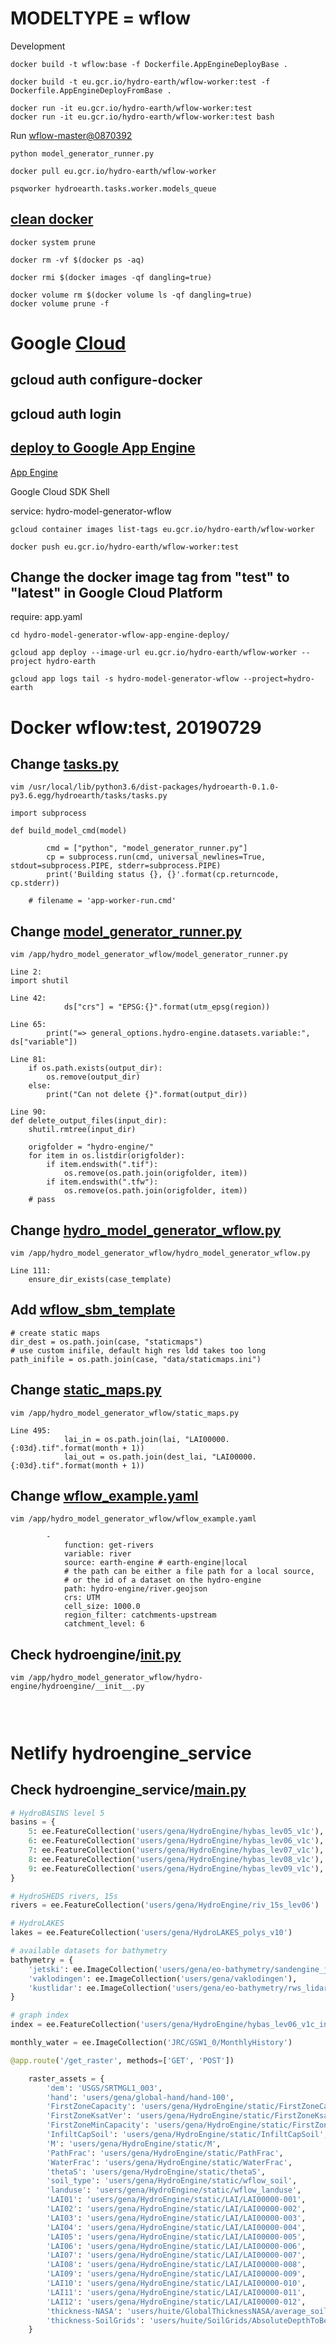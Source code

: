 # MODELTYPE = wflow

Development

```
docker build -t wflow:base -f Dockerfile.AppEngineDeployBase .

docker build -t eu.gcr.io/hydro-earth/wflow-worker:test -f Dockerfile.AppEngineDeployFromBase .

docker run -it eu.gcr.io/hydro-earth/wflow-worker:test
docker run -it eu.gcr.io/hydro-earth/wflow-worker:test bash
```

Run [wflow-master@0870392](https://github.com/openstreams/wflow/commit/08703927039cd238602080b1e5edb4f746d66e75)

```
python model_generator_runner.py
```

```
docker pull eu.gcr.io/hydro-earth/wflow-worker

psqworker hydroearth.tasks.worker.models_queue 
```

## [clean docker](http://queirozf.com/entries/docker-examples-cleaning-up-unused-resources)

```
docker system prune

docker rm -vf $(docker ps -aq)

docker rmi $(docker images -qf dangling=true)

docker volume rm $(docker volume ls -qf dangling=true)
docker volume prune -f
```

# Google [Cloud](https://cloud.google.com/gcp/getting-started/#quick-starts)

## gcloud auth configure-docker

## gcloud auth login

## [deploy to Google App Engine](https://github.com/openearth/hydro-earth/wiki/Worker-Deployment-Instructions)

[App Engine](https://cloud.google.com/appengine/docs/)

Google Cloud SDK Shell

service: hydro-model-generator-wflow

```
gcloud container images list-tags eu.gcr.io/hydro-earth/wflow-worker

docker push eu.gcr.io/hydro-earth/wflow-worker:test
```

## Change the docker image tag from "test" to "latest" in Google Cloud Platform

require: app.yaml

```
cd hydro-model-generator-wflow-app-engine-deploy/

gcloud app deploy --image-url eu.gcr.io/hydro-earth/wflow-worker --project hydro-earth

gcloud app logs tail -s hydro-model-generator-wflow --project=hydro-earth
```

# Docker wflow:test, 20190729

## Change [tasks.py](https://github.com/openearth/hydro-earth/blob/master/hydroearth/tasks/tasks.py)

```
vim /usr/local/lib/python3.6/dist-packages/hydroearth-0.1.0-py3.6.egg/hydroearth/tasks/tasks.py

import subprocess

def build_model_cmd(model)

        cmd = ["python", "model_generator_runner.py"]
        cp = subprocess.run(cmd, universal_newlines=True, stdout=subprocess.PIPE, stderr=subprocess.PIPE)
        print('Building status {}, {}'.format(cp.returncode, cp.stderr))

    # filename = 'app-worker-run.cmd'
```

## Change [model_generator_runner.py](https://github.com/openearth/hydro-model-generator-wflow/blob/app-engine-deploy/hydro_model_generator_wflow/model_generator_runner.py)

```
vim /app/hydro_model_generator_wflow/model_generator_runner.py

Line 2:
import shutil

Line 42:
            ds["crs"] = "EPSG:{}".format(utm_epsg(region))

Line 65:
        print("=> general_options.hydro-engine.datasets.variable:", ds["variable"])

Line 81:
    if os.path.exists(output_dir):
        os.remove(output_dir)
    else:
        print("Can not delete {}".format(output_dir))

Line 90:
def delete_output_files(input_dir):
    shutil.rmtree(input_dir)
    
    origfolder = "hydro-engine/"
    for item in os.listdir(origfolder):
        if item.endswith(".tif"):
            os.remove(os.path.join(origfolder, item))
        if item.endswith(".tfw"):
            os.remove(os.path.join(origfolder, item))
    # pass
```

## Change [hydro_model_generator_wflow.py](https://github.com/openearth/hydro-model-generator-wflow/blob/app-engine-deploy/hydro_model_generator_wflow/hydro_model_generator_wflow.py)

```
vim /app/hydro_model_generator_wflow/hydro_model_generator_wflow.py

Line 111:
    ensure_dir_exists(case_template)
```

## Add [wflow_sbm_template](https://github.com/openearth/hydro-model-generator-wflow/blob/app-engine-deploy/hydro_model_generator_wflow/hydro_model_generator_wflow.py#L146)

```
# create static maps
dir_dest = os.path.join(case, "staticmaps")
# use custom inifile, default high res ldd takes too long
path_inifile = os.path.join(case, "data/staticmaps.ini")

```

## Change [static_maps.py](https://github.com/openearth/hydro-model-generator-wflow/blob/app-engine-deploy/hydro_model_generator_wflow/static_maps.py#L502)

```
vim /app/hydro_model_generator_wflow/static_maps.py

Line 495:
            lai_in = os.path.join(lai, "LAI00000.{:03d}.tif".format(month + 1))
            lai_out = os.path.join(dest_lai, "LAI00000.{:03d}.tif".format(month + 1))
```

## Change [wflow_example.yaml](https://github.com/openearth/hydro-model-generator-wflow/blob/app-engine-deploy/hydro_model_generator_wflow/wflow_example.yaml)

```
vim /app/hydro_model_generator_wflow/wflow_example.yaml

        -
            function: get-rivers
            variable: river
            source: earth-engine # earth-engine|local
            # the path can be either a file path for a local source,
            # or the id of a dataset on the hydro-engine
            path: hydro-engine/river.geojson
            crs: UTM
            cell_size: 1000.0
            region_filter: catchments-upstream
            catchment_level: 6
```

## Check hydroengine/[__init__.py](https://github.com/openearth/hydro-engine/blob/master/hydroengine/__init__.py)

```
vim /app/hydro_model_generator_wflow/hydro-engine/hydroengine/__init__.py


```

## 

```
```

# Netlify hydroengine_service

## Check hydroengine_service/[main.py](https://github.com/openearth/hydro-engine-service/blob/master/hydroengine_service/main.py)

```python
# HydroBASINS level 5
basins = {
    5: ee.FeatureCollection('users/gena/HydroEngine/hybas_lev05_v1c'),
    6: ee.FeatureCollection('users/gena/HydroEngine/hybas_lev06_v1c'),
    7: ee.FeatureCollection('users/gena/HydroEngine/hybas_lev07_v1c'),
    8: ee.FeatureCollection('users/gena/HydroEngine/hybas_lev08_v1c'),
    9: ee.FeatureCollection('users/gena/HydroEngine/hybas_lev09_v1c'),
}

# HydroSHEDS rivers, 15s
rivers = ee.FeatureCollection('users/gena/HydroEngine/riv_15s_lev06')

# HydroLAKES
lakes = ee.FeatureCollection('users/gena/HydroLAKES_polys_v10')

# available datasets for bathymetry
bathymetry = {
    'jetski': ee.ImageCollection('users/gena/eo-bathymetry/sandengine_jetski'),
    'vaklodingen': ee.ImageCollection('users/gena/vaklodingen'),
    'kustlidar': ee.ImageCollection('users/gena/eo-bathymetry/rws_lidar')
}

# graph index
index = ee.FeatureCollection('users/gena/HydroEngine/hybas_lev06_v1c_index')

monthly_water = ee.ImageCollection('JRC/GSW1_0/MonthlyHistory')
```

```python
@app.route('/get_raster', methods=['GET', 'POST'])

    raster_assets = {
        'dem': 'USGS/SRTMGL1_003',
        'hand': 'users/gena/global-hand/hand-100',
        'FirstZoneCapacity': 'users/gena/HydroEngine/static/FirstZoneCapacity',
        'FirstZoneKsatVer': 'users/gena/HydroEngine/static/FirstZoneKsatVer',
        'FirstZoneMinCapacity': 'users/gena/HydroEngine/static/FirstZoneMinCapacity',
        'InfiltCapSoil': 'users/gena/HydroEngine/static/InfiltCapSoil',
        'M': 'users/gena/HydroEngine/static/M',
        'PathFrac': 'users/gena/HydroEngine/static/PathFrac',
        'WaterFrac': 'users/gena/HydroEngine/static/WaterFrac',
        'thetaS': 'users/gena/HydroEngine/static/thetaS',
        'soil_type': 'users/gena/HydroEngine/static/wflow_soil',
        'landuse': 'users/gena/HydroEngine/static/wflow_landuse',
        'LAI01': 'users/gena/HydroEngine/static/LAI/LAI00000-001',
        'LAI02': 'users/gena/HydroEngine/static/LAI/LAI00000-002',
        'LAI03': 'users/gena/HydroEngine/static/LAI/LAI00000-003',
        'LAI04': 'users/gena/HydroEngine/static/LAI/LAI00000-004',
        'LAI05': 'users/gena/HydroEngine/static/LAI/LAI00000-005',
        'LAI06': 'users/gena/HydroEngine/static/LAI/LAI00000-006',
        'LAI07': 'users/gena/HydroEngine/static/LAI/LAI00000-007',
        'LAI08': 'users/gena/HydroEngine/static/LAI/LAI00000-008',
        'LAI09': 'users/gena/HydroEngine/static/LAI/LAI00000-009',
        'LAI10': 'users/gena/HydroEngine/static/LAI/LAI00000-010',
        'LAI11': 'users/gena/HydroEngine/static/LAI/LAI00000-011',
        'LAI12': 'users/gena/HydroEngine/static/LAI/LAI00000-012',
        'thickness-NASA': 'users/huite/GlobalThicknessNASA/average_soil_and_sedimentary-deposit_thickness',
        'thickness-SoilGrids': 'users/huite/SoilGrids/AbsoluteDepthToBedrock__cm',
    }

```


